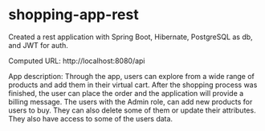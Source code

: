 # shopping-app-rest

Created a rest application with Spring Boot, Hibernate, PostgreSQL as db, and JWT for auth.

Computed URL: http://localhost:8080/api

App description:
Through the app, users can explore from a wide range of products and add them in their virtual cart. After the shopping process was finished, the user can place the order and the application will provide a billing message.
The users with the Admin role, can add new products for users to buy. They can also delete some of them or update their attributes. They also have access to some of the users data.

